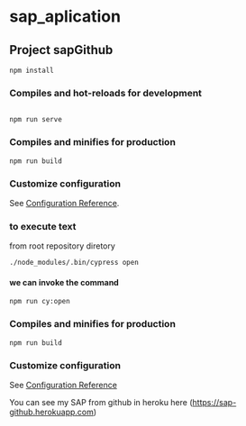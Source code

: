 # sap_aplication 

## Project sapGithub
```
npm install
```

### Compiles and hot-reloads for development
```

npm run serve
```

### Compiles and minifies for production
```
npm run build
```

### Customize configuration
See [Configuration Reference](https://cli.vuejs.org/config/).

### to execute text 
from root repository diretory
```
./node_modules/.bin/cypress open

```
#### we can invoke the command
````
npm run cy:open
````
### Compiles and minifies for production
```
npm run build
```
### Customize configuration
See [Configuration Reference](https://docs.cypress.io/guides/)

You can see my SAP from github in heroku here (https://sap-github.herokuapp.com)


